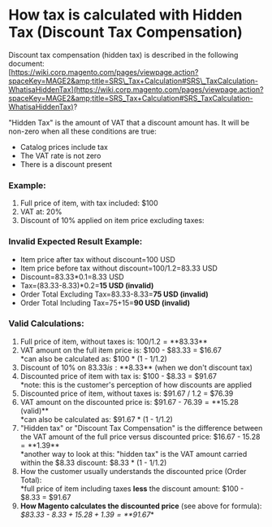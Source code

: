 # How tax is calculated with Hidden Tax (Discount Tax Compensation)

 Discount tax compensation (hidden tax) is described in the following document:<br />
[https://wiki.corp.magento.com/pages/viewpage.action?spaceKey=MAGE2&amp;title=SRS\_Tax+Calculation#SRS\_TaxCalculation-WhatisaHiddenTax](https://wiki.corp.magento.com/pages/viewpage.action?spaceKey=MAGE2&amp;title=SRS_Tax+Calculation#SRS_TaxCalculation-WhatisaHiddenTax)?

&quot;Hidden Tax&quot; is the amount of VAT that a discount amount has. It will be non-zero when all these conditions are true:
- Catalog prices include tax
- The VAT rate is not zero
- There is a discount present

### Example:
1) Full price of item, with tax included: $100
2) VAT at: 20%
3) Discount of 10% applied on item price excluding taxes:

### Invalid Expected Result Example:
- Item price after tax without discount=100 USD
- Item price before tax without discount=100/1.2=83.33 USD
- Discount=83.33\*0.1=8.33 USD
- Tax=(83.33-8.33)\*0.2=**15 USD (invalid)**
- Order Total Excluding Tax=83.33-8.33=**75 USD (invalid)**
- Order Total Including Tax=75+15=**90 USD (invalid)**

 ### Valid Calculations:
1) Full price of item, without taxes is: $100 / 1.2 = **$83.33**
2) VAT amount on the full item price is: $100 - $83.33 = $16.67<br>
*can also be calculated as: $100 \* (1 - 1/1.2)<br>
3) Discount of 10% on $83.33 is: **$8.33** (when we don&#39;t discount tax)
4) Discounted price of item with tax is: $100 - $8.33 = $91.67<br>
 *note: this is the customer&#39;s perception of how discounts are applied<br>
5) Discounted price of item, without taxes is: $91.67 / 1.2 = $76.39
6) VAT amount on the discounted price is: $91.67 - $76.39 = **$15.28 (valid)**<br>
*can also be calculated as: $91.67 \* (1 - 1/1.2)<br>
7) &quot;Hidden tax&quot; or &quot;Discount Tax Compensation&quot; is the difference between the VAT amount of the full price versus discounted price: $16.67 - $15.28 = **$1.39**<br>
 *another way to look at this: &quot;hidden tax&quot; is the VAT amount carried within the $8.33 discount: $8.33 \* (1 - 1/1.2)<br>
8) How the customer usually understands the discounted price (Order Total):<br>
*full price of item including taxes **less** the discount amount: $100 - $8.33 = $91.67<br>
9) **How Magento calculates the discounted price** (see above for formula):<br>
*$83.33 - $8.33 + 15.28 + 1.39 = **$91.67**
